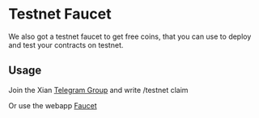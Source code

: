 # Testnet Faucet

We also got a testnet faucet to get free coins, that you can use to deploy and test your contracts on testnet.

## Usage

Join the Xian [Telegram Group](https://t.me/xian_network) and write /testnet claim

Or use the webapp [Faucet](https://xian-faucet.poc.workers.dev/)


